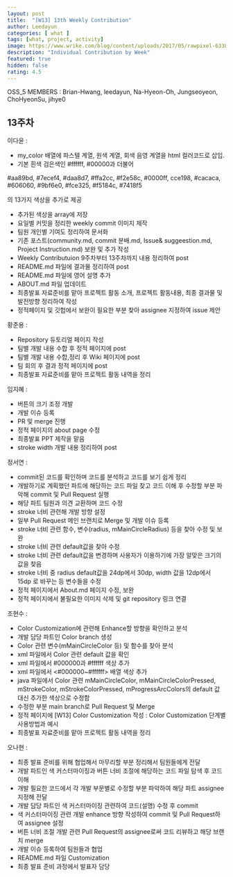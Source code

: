 ```yaml
---   
layout: post   
title:  "[W13] 13th Weekly Contribution"   
author: Leedayun
categories: [ what ]   
tags: [what, project, activity]
image: https://www.wrike.com/blog/content/uploads/2017/05/rawpixel-633847-unsplash.jpg
description: "Individual Contribution by Week"   
featured: true   
hidden: false   
rating: 4.5
---   
```

OSS_5 MEMBERS : Brian-Hwang, leedayun, Na-Hyeon-Oh, Jungseoyeon, ChoHyeonSu, jihye0

## 13주차

이다윤 :
- my_color 배열에 파스텔 계열, 원색 계열, 회색 음영 계열을 html 컬러코드로 삽입.
- 기본 흰색 검은색인 #ffffff, #00000과 더불어

#aa89bd, #7ecef4, #daa8d7, #ffa2cc, #f2e58c, #0000ff, cce198, #cacaca, #606060, #9bf6e0, #fce325, #f5184c, #7418f5

의 13가지 색상을 추가로 제공
- 추가된 색상을 array에 저장
- 요일별 커밋을 정리한 weekly commit 이미지 제작
- 팀원 개인별 기여도 정리하여 문서화
- 기존 포스트(community.md, commit 분배.md, Issue& suggeestion.md, Project Instruction.md) 보완 및 추가 작성
- Weekly Contributuion 9주차부터 13주차까지 내용 정리하여 post
- README.md 파일에 결과물 정리하여 post
- README.md 파일에 영어 설명 추가
- ABOUT.md 파일 업데이트
- 최종발표 자료준비를 맡아 프로젝트 활동 소개, 프로젝트 활동내용, 최종 결과물 및 발전방향 정리하여 작성
- 정적페이지 및 깃헙에서 보완이 필요한 부분 찾아 assignee 지정하여 issue 제안

황준용 :
- Repository 듀토리얼 페이지 작성 
- 팀별 개발 내용 수합 후 정적 페이지에 post
- 팀별 개발 내용 수합,정리 후 Wiki 페이지에 post
- 팀 회의 후 결과 정적 페이지에 post
- 최종발표 자료준비를 맡아 프로젝트 활동 내역을 정리

임지혜 :
- 버튼의 크기 조정 개발
- 개발 이슈 등록
- PR 및 merge 진행
- 정적 페이지의 about page 수정
- 최종발표 PPT 제작을 맡음
- stroke width 개발 내용 정리하여 post

정서연 :
- commit된 코드를 확인하며 코드를 분석하고 코드를 보기 쉽게 정리
- 개발하기로 계획했던 파트에 해당하는 코드 파일 찾고 코드 이해 후 수정할 부분 파악해 commit 및 Pull Request 실행
- 해당 파트 팀원과 의견 교환하며 코드 수정
- stroke 너비 관련해 개발 방향 설정
- 일부 Pull Request 메인 브랜치로 Merge 및 개발 이슈 등록
- stroke 너비 관련 함수, 변수(radius, mMainCircleRadius) 등을 찾아 수정 및 보완
- stroke 너비 관련 default값을 찾아 수정
- stroke 너비 관련 default값을 변경하며 사용자가 이용하기에 가장 알맞은 크기의 값을 찾음
- stroke 너비 중 radius default값을 24dp에서 30dp, width 값을 12dp에서 15dp 로 바꾸는 등 변수들을 수정 
- 정적 페이지에서 About.md 페이지 수정, 보완
- 정적 페이지에서 불필요한 이미지 삭제 및 git repository 링크 연결

조현수 :
- Color Customization에 관련해 Enhance할 방향을 확인하고 분석
- 개발 담당 파트인 Color branch 생성 
- Color 관련 변수(mMainCircleColor 등) 및 함수를 찾아 분석
- xml 파일에서 Color 관련 default 값을 확인
- xml 파일에서 #000000과 #ffffff 색상 추가
- xml 파일에서 <#000000~#ffffff> 배열 색상 추가
- java 파일에서 Color 관련 mMainCircleColor, mMainCircleColorPressed, mStrokeColor, 
mStrokeColorPressed, mProgressArcColors의 default 값 대신 추가한 색상으로 수정함
- 수정한 부분 main branch로 Pull Request 및 Merge
- 정적 페이지에 [W13] Color Customization 작성 : Color Customization 단계별 사용방법과 예시
- 최종발표 자료준비를 맡아 프로젝트 활동 내역을 정리

오나현 :
- 최종 발표 준비를 위해 협업해서 마무리할 부분 정리해서 팀원들에게 전달
- 개발 파트인 색 커스터마이징과 버튼 너비 조절에 해당하는 코드 파일 탐색 후 코드 이해
- 개발 필요한 코드에서 각 개발 부문별로 수정할 부분 파악하여 해당 파트 assignee 지정해 전달
- 개발 담당 파트인 색 커스터마이징 관련하여 코드(설명) 수정 후 commit
- 색 커스터마이징 관련 개발 enhance 방향 작성하여 commit 및 Pull Request하여 assignee 설정
- 버튼 너비 조절 개발 관련 Pull Request의 assignee로써 코드 리뷰하고 해당 브랜치 merge
- 개발 이슈 등록하여 팀원들과 협업
- README.md 파일 Customization
- 최종 발표 준비 과정에서 발표자 담당

